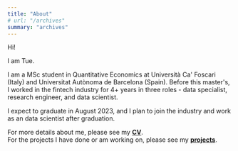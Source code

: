 ```yaml
---
title: "About"
# url: "/archives"
summary: "archives"
---
```


Hi!

I am Tue.

I am a MSc student in Quantitative Economics at Università Ca' Foscari (Italy) and Universitat Autònoma de Barcelona (Spain). Before this master's, I worked in the fintech industry for 4+ years in three roles - data specialist, research engineer, and data scientist. 

I expect to graduate in August 2023, and I plan to join the industry and work as an data scientist after graduation.

For more details about me, please see my [**CV**](/cv).  
For the projects I have done or am working on, please see my [**projects**](/projects).